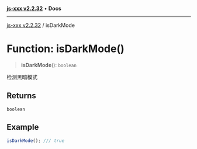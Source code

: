 [**js-xxx v2.2.32**](../README.md) • **Docs**

***

[js-xxx v2.2.32](../README.md) / isDarkMode

# Function: isDarkMode()

> **isDarkMode**(): `boolean`

检测黑暗模式

## Returns

`boolean`

## Example

```ts
isDarkMode(); /// true
```
